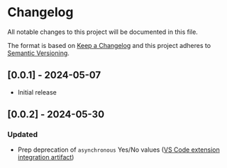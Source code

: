 # Changelog

All notable changes to this project will be documented in this file.

The format is based on [Keep a Changelog](https://keepachangelog.com/en/1.0.0) and this project adheres to [Semantic Versioning](https://semver.org/spec/v2.0.0.html).

## [0.0.1] - 2024-05-07

- Initial release

## [0.0.2] - 2024-05-30

### Updated

- Prep deprecation of `asynchronous` Yes/No values ([VS Code extension integration artifact](https://github.com/lambda-lambda-lambda/vscode-extension/blob/master/src/extension.ts#L70))
